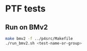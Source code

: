 # PTF tests

## Run on BMv2

```bash
make bmv2 -f ../p4src/Makefile
./run_bmv2.sh <test-name-or-group>
```
